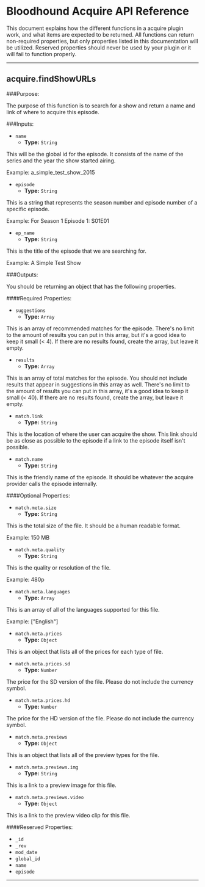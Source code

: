 # Bloodhound Acquire API Reference
This document explains how the different functions in a acquire plugin work, and what items are expected to be returned.  All functions can return non-required properties, but only properties listed in this documentation will be utilized.  Reserved properties should never be used by your plugin or it will fail to function properly.

---
## acquire.findShowURLs

###Purpose:

The purpose of this function is to search for a show and return a name and link of where to acquire this episode.

###Inputs:

- `name`
  - **Type:** `String`

This will be the global id for the episode.  It consists of the name of the series and the year the show started airing.

Example: a_simple_test_show_2015

- `episode`
  - **Type:** `String`

This is a string that represents the season number and episode number of a specific episode.

Example: For Season 1 Episode 1: S01E01

- `ep_name`
  - **Type:** `String`

This is the title of the episode that we are searching for.

Example: A Simple Test Show

###Outputs:

You should be returning an object that has the following properties.

####Required Properties:
- `suggestions`
  - **Type:** `Array`

This is an array of recommended matches for the episode.  There's no limit to the amount of results you can put in this array, but it's a good idea to keep it small (< 4).  If there are no results found, create the array, but leave it empty.

- `results`
  - **Type:** `Array`

This is an array of total matches for the episode.  You should not include results that appear in suggestions in this array as well.  There's no limit to the amount of results you can put in this array, it's a good idea to keep it small (< 40).  If there are no results found, create the array, but leave it empty.

- `match.link`
  - **Type:** `String`

This is the location of where the user can acquire the show.  This link should be as close as possible to the episode if a link to the episode itself isn't possible.

- `match.name`
  - **Type:** `String`

This is the friendly name of the episode.  It should be whatever the acquire provider calls the episode internally.

####Optional Properties:

- `match.meta.size`
  - **Type:** `String`

This is the total size of the file.  It should be a human readable format.

Example: 150 MB

- `match.meta.quality`
  - **Type:** `String`

This is the quality or resolution of the file.  

Example: 480p

- `match.meta.languages`
  - **Type:** `Array`

This is an array of all of the languages supported for this file.

Example: ["English"]

- `match.meta.prices`
  - **Type:** `Object`

This is an object that lists all of the prices for each type of file.

- `match.meta.prices.sd`
  - **Type:** `Number`

The price for the SD version of the file.  Please do not include the currency symbol.

- `match.meta.prices.hd`
  - **Type:** `Number`

The price for the HD version of the file.  Please do not include the currency symbol.

- `match.meta.previews`
  - **Type:** `Object`

This is an object that lists all of the preview types for the file.

- `match.meta.previews.img`
  - **Type:** `String`

This is a link to a preview image for this file.

- `match.meta.previews.video`
  - **Type:** `Object`

This is a link to the preview video clip for this file.


####Reserved Properties:

- `_id`
- `_rev`
- `mod_date`
- `global_id`
- `name`
- `episode`

---
